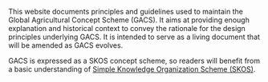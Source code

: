 This website documents principles and guidelines used to maintain the
Global Agricultural Concept Scheme (GACS).  It aims at providing enough
explanation and historical context to convey the rationale for the design
principles underlying GACS.  It is intended to serve as a living document that
will be amended as GACS evolves.  

GACS is expressed as a SKOS concept scheme, so readers will benefit from a
basic understanding of [Simple Knowledge Organization Scheme
(SKOS)](http://www.w3.org/TR/skos-primer/).

